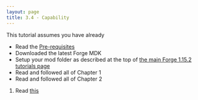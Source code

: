 ```yaml
---
layout: page
title: 3.4 - Capability
---
```

This tutorial assumes you have already
- Read the [Pre-requisites](/tutorials/Pre-requisites)
- Downloaded the latest Forge MDK
- Setup your mod folder as described at the top of [the main Forge 1.15.2 tutorials page](/tutorials/1.15.2/forge/)
- Read and followed all of Chapter 1
- Read and followed all of Chapter 2

1. Read [this](https://www.minecraftforge.net/forum/topic/69262-1122-capabilities-boggling-mind/?tab=comments#comment-334759)

